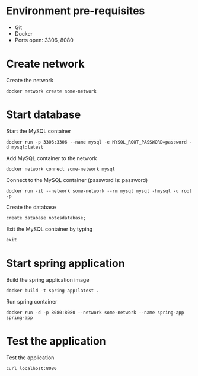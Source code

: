 # Environment pre-requisites

* Git
* Docker
* Ports open: 3306, 8080

# Create network

Create the network 

```docker network create some-network``` 

# Start database

Start the MySQL container 

```docker run -p 3306:3306 --name mysql -e MYSQL_ROOT_PASSWORD=password -d mysql:latest```

Add MySQL container to the network

```
docker network connect some-network mysql
```

Connect to the MySQL container (password is: password)

```
docker run -it --network some-network --rm mysql mysql -hmysql -u root -p
```

Create the database

```
create database notesdatabase;
```

Exit the MySQL container by typing

```exit```

# Start spring application

Build the spring application image

```docker build -t spring-app:latest .```

Run spring container

```docker run -d -p 8080:8080 --network some-network --name spring-app spring-app```



# Test the application

Test the application 

```curl localhost:8080```

